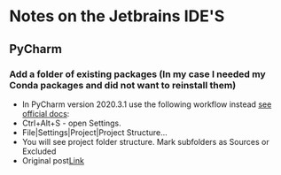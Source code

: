 # Notes on the Jetbrains IDE'S

## PyCharm
### Add a folder of existing packages (In my case I needed my Conda packages and did not want to reinstall them)
* In PyCharm version 2020.3.1 use the following workflow instead [see official docs](https://www.jetbrains.com/help/pycharm/configuring-project-structure.html):
* Ctrl+Alt+S - open Settings.
* File|Settings|Project|Project Structure...
* You will see project folder structure. Mark subfolders as Sources or Excluded
* Original post[Link](https://stackoverflow.com/questions/48947494/add-directory-to-python-path-in-pycharm)
